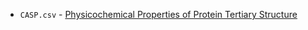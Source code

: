 * `CASP.csv` - [Physicochemical Properties of Protein Tertiary Structure](https://archive.ics.uci.edu/dataset/265/physicochemical+properties+of+protein+tertiary+structure)
